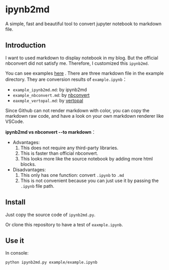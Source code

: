 # ipynb2md

A simple, fast and beautiful tool to convert jupyter notebook to markdown file.



## Introduction

I want to used markdown to display notebook in my blog. But the official nbconvert did not satisfy me.  Therefore, I customized  this `ipynb2md`.

You can see examples [here](example) . There are three markdown file in the example directory. They are conversion results of `example.ipynb`：

- `example_ipynb2md.md`: by ipynb2md
- `example_nbconvert.md`: by [nbconvert](https://nbconvert.readthedocs.io/en/latest/index.html)
- `eaxmple_vertopal.md`: by [vertopal](https://www.vertopal.com/)

Since Github can not render markdown with color, you can copy the markdown raw code, and have a look on your own markdown renderer like VSCode.



**ipynb2md vs nbconvert --to markdown**：

- Advantages:
  1. This does not require any third-party libraries.
  2. This is faster than official nbconvert.
  3. This looks more like the source notebook by adding more html blocks.
- Disadvantages:
  1. This only has one function: convert `.ipynb` to `.md`
  2. This is not convenient because you can just use it by passing the `.ipynb` file path.



## Install

Just copy the source code of `ipynb2md.py`.

Or clone this repository to have a test of `eaxmple.ipynb`.



## Use it

In console: 

```bash
python ipynb2md.py example/example.ipynb
```
